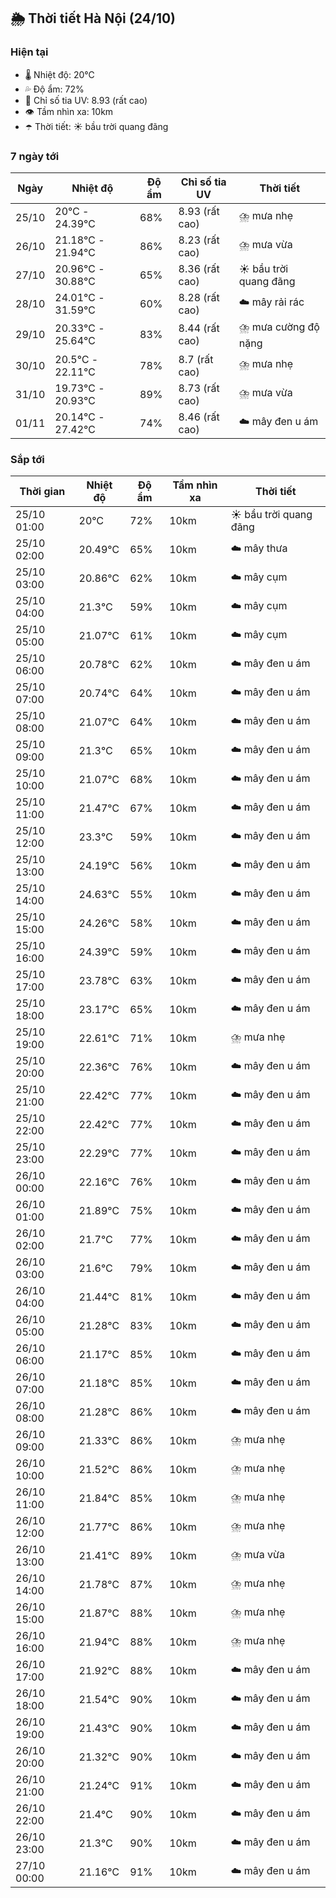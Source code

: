 ## 🌦️ Thời tiết Hà Nội (24/10)

### Hiện tại

- 🌡️ Nhiệt độ: 20℃
- 💦 Độ ẩm: 72%
- 🌟 Chỉ số tia UV: 8.93 (rất cao)
- 👁️ Tầm nhìn xa: 10km
- ☂️ Thời tiết: ☀️ bầu trời quang đãng

### 7 ngày tới

| Ngày | Nhiệt độ | Độ ẩm | Chỉ số tia UV | Thời tiết |
| --- | --- | --- | --- | --- |
| 25/10 | 20℃ - 24.39℃ | 68% | 8.93 (rất cao) | ⛈️ mưa nhẹ |
| 26/10 | 21.18℃ - 21.94℃ | 86% | 8.23 (rất cao) | ⛈️ mưa vừa |
| 27/10 | 20.96℃ - 30.88℃ | 65% | 8.36 (rất cao) | ☀️ bầu trời quang đãng |
| 28/10 | 24.01℃ - 31.59℃ | 60% | 8.28 (rất cao) | ☁️ mây rải rác |
| 29/10 | 20.33℃ - 25.64℃ | 83% | 8.44 (rất cao) | ⛈️ mưa cường độ nặng |
| 30/10 | 20.5℃ - 22.11℃ | 78% | 8.7 (rất cao) | ⛈️ mưa nhẹ |
| 31/10 | 19.73℃ - 20.93℃ | 89% | 8.73 (rất cao) | ⛈️ mưa vừa |
| 01/11 | 20.14℃ - 27.42℃ | 74% | 8.46 (rất cao) | ☁️ mây đen u ám |

### Sắp tới

| Thời gian | Nhiệt độ | Độ ẩm | Tầm nhìn xa | Thời tiết |
| --- | --- | --- | --- | --- |
| 25/10 01:00 | 20℃ | 72% | 10km | ☀️ bầu trời quang đãng |
| 25/10 02:00 | 20.49℃ | 65% | 10km | ☁️ mây thưa |
| 25/10 03:00 | 20.86℃ | 62% | 10km | ☁️ mây cụm |
| 25/10 04:00 | 21.3℃ | 59% | 10km | ☁️ mây cụm |
| 25/10 05:00 | 21.07℃ | 61% | 10km | ☁️ mây cụm |
| 25/10 06:00 | 20.78℃ | 62% | 10km | ☁️ mây đen u ám |
| 25/10 07:00 | 20.74℃ | 64% | 10km | ☁️ mây đen u ám |
| 25/10 08:00 | 21.07℃ | 64% | 10km | ☁️ mây đen u ám |
| 25/10 09:00 | 21.3℃ | 65% | 10km | ☁️ mây đen u ám |
| 25/10 10:00 | 21.07℃ | 68% | 10km | ☁️ mây đen u ám |
| 25/10 11:00 | 21.47℃ | 67% | 10km | ☁️ mây đen u ám |
| 25/10 12:00 | 23.3℃ | 59% | 10km | ☁️ mây đen u ám |
| 25/10 13:00 | 24.19℃ | 56% | 10km | ☁️ mây đen u ám |
| 25/10 14:00 | 24.63℃ | 55% | 10km | ☁️ mây đen u ám |
| 25/10 15:00 | 24.26℃ | 58% | 10km | ☁️ mây đen u ám |
| 25/10 16:00 | 24.39℃ | 59% | 10km | ☁️ mây đen u ám |
| 25/10 17:00 | 23.78℃ | 63% | 10km | ☁️ mây đen u ám |
| 25/10 18:00 | 23.17℃ | 65% | 10km | ☁️ mây đen u ám |
| 25/10 19:00 | 22.61℃ | 71% | 10km | ⛈️ mưa nhẹ |
| 25/10 20:00 | 22.36℃ | 76% | 10km | ☁️ mây đen u ám |
| 25/10 21:00 | 22.42℃ | 77% | 10km | ☁️ mây đen u ám |
| 25/10 22:00 | 22.42℃ | 77% | 10km | ☁️ mây đen u ám |
| 25/10 23:00 | 22.29℃ | 77% | 10km | ☁️ mây đen u ám |
| 26/10 00:00 | 22.16℃ | 76% | 10km | ☁️ mây đen u ám |
| 26/10 01:00 | 21.89℃ | 75% | 10km | ☁️ mây đen u ám |
| 26/10 02:00 | 21.7℃ | 77% | 10km | ☁️ mây đen u ám |
| 26/10 03:00 | 21.6℃ | 79% | 10km | ☁️ mây đen u ám |
| 26/10 04:00 | 21.44℃ | 81% | 10km | ☁️ mây đen u ám |
| 26/10 05:00 | 21.28℃ | 83% | 10km | ☁️ mây đen u ám |
| 26/10 06:00 | 21.17℃ | 85% | 10km | ☁️ mây đen u ám |
| 26/10 07:00 | 21.18℃ | 85% | 10km | ☁️ mây đen u ám |
| 26/10 08:00 | 21.28℃ | 86% | 10km | ☁️ mây đen u ám |
| 26/10 09:00 | 21.33℃ | 86% | 10km | ⛈️ mưa nhẹ |
| 26/10 10:00 | 21.52℃ | 86% | 10km | ⛈️ mưa nhẹ |
| 26/10 11:00 | 21.84℃ | 85% | 10km | ⛈️ mưa nhẹ |
| 26/10 12:00 | 21.77℃ | 86% | 10km | ⛈️ mưa nhẹ |
| 26/10 13:00 | 21.41℃ | 89% | 10km | ⛈️ mưa vừa |
| 26/10 14:00 | 21.78℃ | 87% | 10km | ⛈️ mưa nhẹ |
| 26/10 15:00 | 21.87℃ | 88% | 10km | ⛈️ mưa nhẹ |
| 26/10 16:00 | 21.94℃ | 88% | 10km | ⛈️ mưa nhẹ |
| 26/10 17:00 | 21.92℃ | 88% | 10km | ☁️ mây đen u ám |
| 26/10 18:00 | 21.54℃ | 90% | 10km | ☁️ mây đen u ám |
| 26/10 19:00 | 21.43℃ | 90% | 10km | ☁️ mây đen u ám |
| 26/10 20:00 | 21.32℃ | 90% | 10km | ☁️ mây đen u ám |
| 26/10 21:00 | 21.24℃ | 91% | 10km | ☁️ mây đen u ám |
| 26/10 22:00 | 21.4℃ | 90% | 10km | ☁️ mây đen u ám |
| 26/10 23:00 | 21.3℃ | 90% | 10km | ☁️ mây đen u ám |
| 27/10 00:00 | 21.16℃ | 91% | 10km | ☁️ mây đen u ám |

